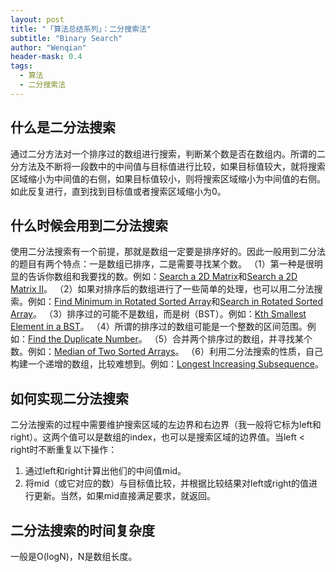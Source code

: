 ```yaml
---
layout: post
title: "「算法总结系列」：二分搜索法"
subtitle: "Binary Search"
author: "Wenqian"
header-mask: 0.4
tags:
  - 算法
  - 二分搜索法
---
```


## 什么是二分法搜索

通过二分方法对一个排序过的数组进行搜索，判断某个数是否在数组内。所谓的二分方法及不断将一段数中的中间值与目标值进行比较，如果目标值较大，就将搜索区域缩小为中间值的右侧，如果目标值较小，则将搜索区域缩小为中间值的右侧。如此反复进行，直到找到目标值或者搜索区域缩小为0。

## 什么时候会用到二分法搜索

使用二分法搜索有一个前提，那就是数组一定要是排序好的。因此一般用到二分法的题目有两个特点：一是数组已排序，二是需要寻找某个数。
（1）第一种是很明显的告诉你数组和我要找的数。例如：[Search a 2D Matrix](https://leetcode.com/problems/search-a-2d-matrix/#/description)和[Search a 2D Matrix II](https://leetcode.com/problems/search-a-2d-matrix-ii/#/description)。
（2）如果对排序后的数组进行了一些简单的处理，也可以用二分法搜索。例如：[Find Minimum in Rotated Sorted Array](https://leetcode.com/problems/find-minimum-in-rotated-sorted-array/#/description)和[Search in Rotated Sorted Array](https://leetcode.com/problems/search-in-rotated-sorted-array/#/description)。
（3）排序过的可能不是数组，而是树（BST）。例如：[Kth Smallest Element in a BST](https://leetcode.com/problems/kth-smallest-element-in-a-bst/#/description)。
（4）所谓的排序过的数组可能是一个整数的区间范围。例如：[Find the Duplicate Number](https://leetcode.com/problems/find-the-duplicate-number/#/description)。
（5）合并两个排序过的数组，并寻找某个数。例如：[Median of Two Sorted Arrays](https://leetcode.com/problems/median-of-two-sorted-arrays/#/description)。
（6）利用二分法搜索的性质，自己构建一个递增的数组，比较难想到。例如：[Longest Increasing Subsequence](https://leetcode.com/problems/longest-increasing-subsequence/#/description)。

## 如何实现二分法搜索

二分法搜索的过程中需要维护搜索区域的左边界和右边界（我一般将它标为left和right）。这两个值可以是数组的index，也可以是搜索区域的边界值。当left < right时不断重复以下操作：
1. 通过left和right计算出他们的中间值mid。
2. 将mid（或它对应的数）与目标值比较，并根据比较结果对left或right的值进行更新。当然，如果mid直接满足要求，就返回。

## 二分法搜索的时间复杂度

一般是O(logN)，N是数组长度。
